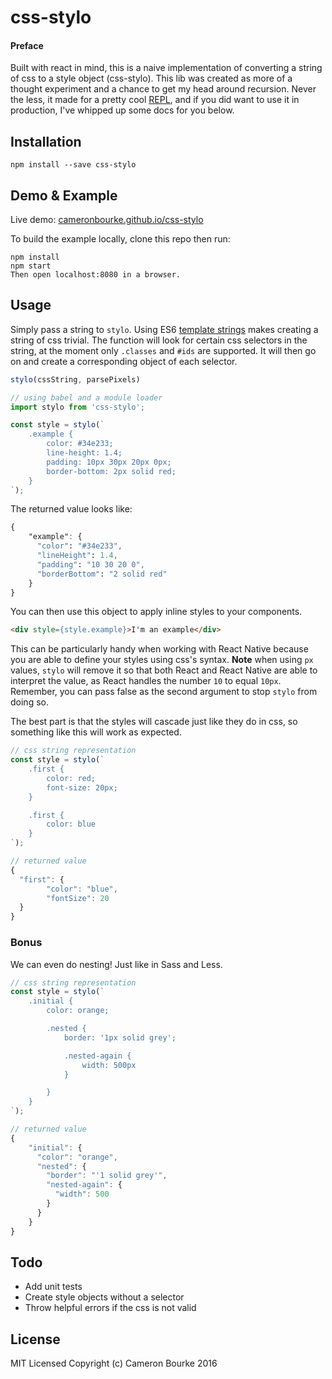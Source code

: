 css-stylo
=========================

#### Preface

Built with react in mind, this is a naive implementation of converting a string of css to a style object (css-stylo). This lib was created as more of a thought experiment and a chance to get my head around recursion. Never the less, it made for a pretty cool [REPL](http://cameronbourke.github.io/css-stylo/example/index.html), and if you did want to use it in production, I've whipped up some docs for you below.

## Installation

```
npm install --save css-stylo
```

## Demo & Example

Live demo: [cameronbourke.github.io/css-stylo](http://cameronbourke.github.io/css-stylo/example/index.html)

To build the example locally, clone this repo then run:

```
npm install
npm start
Then open localhost:8080 in a browser.
```

## Usage

Simply pass a string to `stylo`. Using ES6 [template strings](https://developer.mozilla.org/en/docs/Web/JavaScript/Reference/template_strings) makes creating a string of css trivial. The function will look for certain css selectors in the string, at the moment only `.classes` and `#ids` are supported. It will then go on and create a corresponding object of each selector.

```js
stylo(cssString, parsePixels)
```

```js
// using babel and a module loader
import stylo from 'css-stylo';

const style = stylo(`
	.example {
		color: #34e233;
		line-height: 1.4;
		padding: 10px 30px 20px 0px;
		border-bottom: 2px solid red;
	}
`);
```

The returned value looks like:
```css
{
	"example": {
	  "color": "#34e233",
	  "lineHeight": 1.4,
	  "padding": "10 30 20 0",
	  "borderBottom": "2 solid red"
	}
}
```

You can then use this object to apply inline styles to your components.
```html
<div style={style.example}>I'm an example</div>
```

This can be particularly handy when working with React Native because you are able to define your styles using css's syntax. **Note** when using `px` values, `stylo` will remove it so that both React and React Native are able to interpret the value, as React handles the number `10` to equal `10px`. Remember, you can pass false as the second argument to stop `stylo` from doing so.

The best part is that the styles will cascade just like they do in css, so something like this will work as expected.
```js
// css string representation
const style = stylo(`
	.first {
		color: red;
		font-size: 20px;
	}

	.first {
		color: blue
	}
`);

// returned value
{
  "first": {
		"color": "blue",
		"fontSize": 20
  }
}
```

### Bonus

We can even do nesting! Just like in Sass and Less.
```js
// css string representation
const style = stylo(`
	.initial {
		color: orange;

		.nested {
			border: '1px solid grey';

			.nested-again {
				width: 500px
			}

		}
	}
`);

// returned value
{
	"initial": {
	  "color": "orange",
	  "nested": {
	    "border": "'1 solid grey'",
	    "nested-again": {
	      "width": 500
	    }
	  }
	}
}

```

## Todo

- Add unit tests
- Create style objects without a selector
- Throw helpful errors if the css is not valid

## License

MIT Licensed Copyright (c) Cameron Bourke 2016
